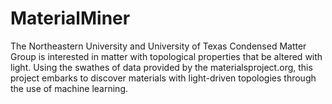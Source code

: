 # MaterialMiner

The Northeastern University and University of Texas Condensed Matter Group is interested in matter with topological properties that be altered with light. Using the swathes of data provided by the materialsproject.org, this project embarks to discover materials with light-driven topologies through the use of machine learning.
